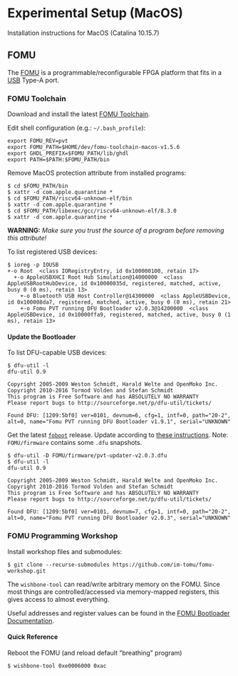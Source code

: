 # Experimental Setup (MacOS)

Installation instructions for MacOS (Catalina 10.15.7)

## FOMU

The [FOMU](https://tomu.im/fomu.html) is a programmable/reconfigurable FPGA platform
that fits in a [USB](https://en.wikipedia.org/wiki/USB) Type-A port.

### FOMU Toolchain

Download and install the latest [FOMU Toolchain](https://github.com/im-tomu/fomu-toolchain).

Edit shell configuration (e.g.: `~/.bash_profile`):
```
export FOMU_REV=pvt
export FOMU_PATH=$HOME/dev/fomu-toolchain-macos-v1.5.6
export GHDL_PREFIX=$FOMU_PATH/lib/ghdl
export PATH=$PATH:$FOMU_PATH/bin
```

Remove MacOS protection attribute from installed programs:
```
$ cd $FOMU_PATH/bin
$ xattr -d com.apple.quarantine *
$ cd $FOMU_PATH/riscv64-unknown-elf/bin
$ xattr -d com.apple.quarantine *
$ cd $FOMU_PATH/libexec/gcc/riscv64-unknown-elf/8.3.0
$ xattr -d com.apple.quarantine *
```
**WARNING:** _Make sure you trust the source of a program before removing this attribute!_

To list registered USB devices:
```
$ ioreg -p IOUSB
+-o Root  <class IORegistryEntry, id 0x100000100, retain 17>
  +-o AppleUSBXHCI Root Hub Simulation@14000000  <class AppleUSBRootHubDevice, id 0x10000035d, registered, matched, active, busy 0 (0 ms), retain 13>
    +-o Bluetooth USB Host Controller@14300000  <class AppleUSBDevice, id 0x100008da7, registered, matched, active, busy 0 (0 ms), retain 21>
    +-o Fomu PVT running DFU Bootloader v2.0.3@14200000  <class AppleUSBDevice, id 0x10000ffa9, registered, matched, active, busy 0 (1 ms), retain 13>
```

#### Update the Bootloader

To list DFU-capable USB devices:
```
$ dfu-util -l
dfu-util 0.9

Copyright 2005-2009 Weston Schmidt, Harald Welte and OpenMoko Inc.
Copyright 2010-2016 Tormod Volden and Stefan Schmidt
This program is Free Software and has ABSOLUTELY NO WARRANTY
Please report bugs to http://sourceforge.net/p/dfu-util/tickets/

Found DFU: [1209:5bf0] ver=0101, devnum=6, cfg=1, intf=0, path="20-2", alt=0, name="Fomu PVT running DFU Bootloader v1.9.1", serial="UNKNOWN"
```

Get the latest [`foboot`](https://github.com/im-tomu/foboot/releases/latest) release.
Update according to [these instructions](https://workshop.fomu.im/en/latest/bootloader.html).
Note: `FOMU/firmware` contains some `.dfu` snapshots.

```
$ dfu-util -D FOMU/firmware/pvt-updater-v2.0.3.dfu
$ dfu-util -l
dfu-util 0.9

Copyright 2005-2009 Weston Schmidt, Harald Welte and OpenMoko Inc.
Copyright 2010-2016 Tormod Volden and Stefan Schmidt
This program is Free Software and has ABSOLUTELY NO WARRANTY
Please report bugs to http://sourceforge.net/p/dfu-util/tickets/

Found DFU: [1209:5bf0] ver=0101, devnum=7, cfg=1, intf=0, path="20-2", alt=0, name="Fomu PVT running DFU Bootloader v2.0.3", serial="UNKNOWN"
```

### FOMU Programming Workshop

Install workshop files and submodules:
```
$ git clone --recurse-submodules https://github.com/im-tomu/fomu-workshop.git
```

The `wishbone-tool` can read/write arbitrary memory on the FOMU.
Since most things are controlled/accessed via memory-mapped registers,
this gives access to almost everything.

Useful addresses and register values can be found in the [FOMU Bootloader Documentation](https://rm.fomu.im/index.html).

#### Quick Reference

Reboot the FOMU (and reload default "breathing" program)
```
$ wishbone-tool 0xe0006000 0xac
```
